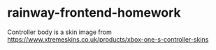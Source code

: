 # rainway-frontend-homework

Controller body is a skin image from https://www.xtremeskins.co.uk/products/xbox-one-s-controller-skins